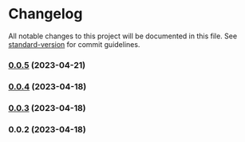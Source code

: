 # Changelog

All notable changes to this project will be documented in this file. See [standard-version](https://github.com/conventional-changelog/standard-version) for commit guidelines.

### [0.0.5](https://github.com/jinshuju/howxm-js/compare/v0.0.4...v0.0.5) (2023-04-21)

### [0.0.4](https://github.com/jinshuju/howxm-js/compare/v0.0.3...v0.0.4) (2023-04-18)

### [0.0.3](https://github.com/jinshuju/howxm-js/compare/v0.0.2...v0.0.3) (2023-04-18)

### 0.0.2 (2023-04-18)

